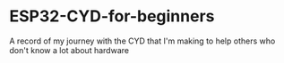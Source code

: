 # ESP32-CYD-for-beginners
A record of my journey with the CYD that I'm making to help others who don't know a lot about hardware
